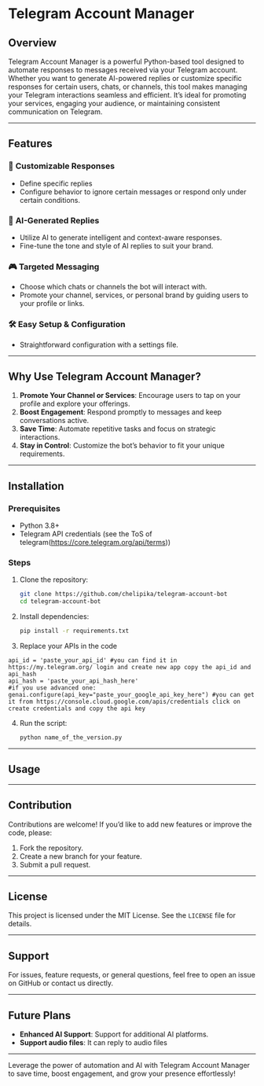 # Telegram Account Manager

## Overview

Telegram Account Manager is a powerful Python-based tool designed to automate responses to messages received via your Telegram account. Whether you want to generate AI-powered replies or customize specific responses for certain users, chats, or channels, this tool makes managing your Telegram interactions seamless and efficient. It’s ideal for promoting your services, engaging your audience, or maintaining consistent communication on Telegram.

---

## Features

### 🔧 **Customizable Responses**
- Define specific replies
- Configure behavior to ignore certain messages or respond only under certain conditions.

### 🧠 **AI-Generated Replies**
- Utilize AI to generate intelligent and context-aware responses.
- Fine-tune the tone and style of AI replies to suit your brand.

### 🎮 **Targeted Messaging**
- Choose which chats or channels the bot will interact with.
- Promote your channel, services, or personal brand by guiding users to your profile or links.

### 🛠️ **Easy Setup & Configuration**
- Straightforward configuration with a settings file.

---

## Why Use Telegram Account Manager?

1. **Promote Your Channel or Services**: Encourage users to tap on your profile and explore your offerings.
2. **Boost Engagement**: Respond promptly to messages and keep conversations active.
3. **Save Time**: Automate repetitive tasks and focus on strategic interactions.
4. **Stay in Control**: Customize the bot’s behavior to fit your unique requirements.

---

## Installation

### Prerequisites
- Python 3.8+
- Telegram API credentials (see the ToS of telegram(https://core.telegram.org/api/terms))

### Steps
1. Clone the repository:
   ```bash
   git clone https://github.com/chelipika/telegram-account-bot
   cd telegram-account-bot
   ```

2. Install dependencies:
   ```bash
   pip install -r requirements.txt
   ```
3. Replace your APIs in the code
  ``` code
  api_id = 'paste_your_api_id' #you can find it in https://my.telegram.org/ login and create new app copy the api_id and api_hash
  api_hash = 'paste_your_api_hash_here'
  #if you use advanced one:
  genai.configure(api_key="paste_your_google_api_key_here") #you can get it from https://console.cloud.google.com/apis/credentials click on create credentials and copy the api key
  ```
4. Run the script:
   ```bash
   python name_of_the_version.py
   ```

---

## Usage




---


## Contribution

Contributions are welcome! If you’d like to add new features or improve the code, please:
1. Fork the repository.
2. Create a new branch for your feature.
3. Submit a pull request.
---

## License

This project is licensed under the MIT License. See the `LICENSE` file for details.

---

## Support

For issues, feature requests, or general questions, feel free to open an issue on GitHub or contact us directly.

---

## Future Plans
- **Enhanced AI Support**: Support for additional AI platforms.
- **Support audio files**: It can reply to audio files

---

Leverage the power of automation and AI with Telegram Account Manager to save time, boost engagement, and grow your presence effortlessly!

